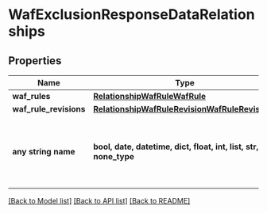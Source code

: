 # WafExclusionResponseDataRelationships


## Properties
Name | Type | Description | Notes
------------ | ------------- | ------------- | -------------
**waf_rules** | [**RelationshipWafRuleWafRule**](RelationshipWafRuleWafRule.md) |  | [optional] 
**waf_rule_revisions** | [**RelationshipWafRuleRevisionWafRuleRevisions**](RelationshipWafRuleRevisionWafRuleRevisions.md) |  | [optional] 
**any string name** | **bool, date, datetime, dict, float, int, list, str, none_type** | any string name can be used but the value must be the correct type | [optional]

[[Back to Model list]](../README.md#documentation-for-models) [[Back to API list]](../README.md#documentation-for-api-endpoints) [[Back to README]](../README.md)


